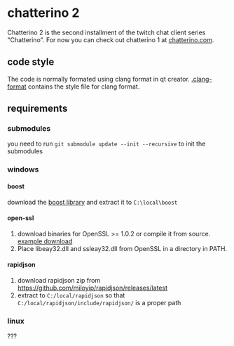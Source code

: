 # chatterino 2

Chatterino 2 is the second installment of the twitch chat client series "Chatterino". For now you can check out chatterino 1 at [chatterino.com](http://chatterino.com).

## code style
The code is normally formated using clang format in qt creator. [.clang-format](https://github.com/fourtf/chatterino2/blob/master/.clang-format) contains the style file for clang format.

## requirements

### submodules
you need to run `git submodule update --init --recursive` to init the submodules

### windows
#### boost
download the [boost library](https://sourceforge.net/projects/boost/files/boost/1.63.0/boost_1_63_0.zip/download) and extract it to `C:\local\boost`
#### open-ssl
1. download binaries for OpenSSL >= 1.0.2 or compile it from source. [example download](https://indy.fulgan.com/SSL/)
2. Place libeay32.dll and ssleay32.dll from OpenSSL in a directory in PATH.
#### rapidjson
1. download rapidjson zip from https://github.com/miloyip/rapidjson/releases/latest
2. extract to `C:/local/rapidjson` so that `C:/local/rapidjson/include/rapidjson/` is a proper path

### linux
???
